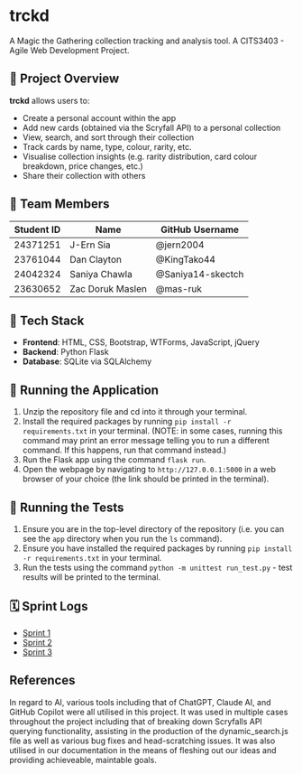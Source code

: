 # trckd
A Magic the Gathering collection tracking and analysis tool. A CITS3403 - Agile Web Development Project.

## 🌟 Project Overview

**trckd** allows users to:
- Create a personal account within the app
- Add new cards (obtained via the Scryfall API) to a personal collection
- View, search, and sort through their collection
- Track cards by name, type, colour, rarity, etc.
- Visualise collection insights (e.g. rarity distribution, card colour breakdown, price changes, etc.)
- Share their collection with others

## 👥 Team Members
| Student ID |       Name       | GitHub Username  |
|------------|------------------|------------------|
| 24371251   | J-Ern Sia        | @jern2004        |
| 23761044   | Dan Clayton      | @KingTako44      |
| 24042324   | Saniya Chawla    | @Saniya14-skectch|
| 23630652   | Zac Doruk Maslen | @mas-ruk         |

## 🧰 Tech Stack
- **Frontend**: HTML, CSS, Bootstrap, WTForms, JavaScript, jQuery
- **Backend**: Python Flask
- **Database**: SQLite via SQLAlchemy

## 🚀 Running the Application
1. Unzip the repository file and cd into it through your terminal.
2. Install the required packages by running `pip install -r requirements.txt` in your terminal. (NOTE: in some cases, running this command may print an error message telling you to run a different command. If this happens, run that command instead.)
3. Run the Flask app using the command `flask run`.
4. Open the webpage by navigating to `http://127.0.0.1:5000` in a web browser of your choice (the link should be printed in the terminal).

## 🧪 Running the Tests
1. Ensure you are in the top-level directory of the repository (i.e. you can see the `app` directory when you run the `ls` command).
2. Ensure you have installed the required packages by running `pip install -r requirements.txt` in your terminal.
3. Run the tests using the command `python -m unittest run_test.py` - test results will be printed to the terminal.

## 🗓️ Sprint Logs
- [Sprint 1](docs/sprints/sprint1.md)
- [Sprint 2](docs/sprints/sprint2.md)
- [Sprint 3](docs/sprints/sprint3.md)

## References
In regard to AI, various tools including that of ChatGPT, Claude AI, and GitHub Copilot were all utilised in this project. It was used in multiple cases throughout the project including that of breaking down Scryfalls API querying functionality, assisting in the production of the dynamic_search.js file as well as various bug fixes and head-scratching issues. It was also utilised in our documentation in the means of fleshing out our ideas and providing achieveable, maintable goals. 


